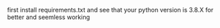 first install requirements.txt 
and see that your python version is 3.8.X
for better and seemless working
